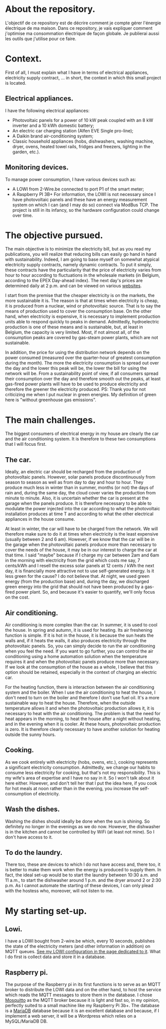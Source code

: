 # About the repository.
L'objectif de ce repository est de décrire comment je compte gérer l'énergie électrique de ma maison.
Dans ce repository, je vais expliquer comment j'optimise ma consommation électrique de façon globale.  Je publierai aussi les outils que j'utilise pour ce faire.
 
# Context.
First of all, I must explain what I have in terms of electrical appliances, electricity supply contract, ... in short, the context in which this small project is located.
## Electrical appliances.
I have the following electrical appliances:
- Photovoltaic panels for a power of 10 kW peak coupled with an 8 kW inverter and a 10 kWh domestic battery;
- An electric car charging station (Alfen EVE Single pro-line);
- A Daikin brand air-conditioning system;
- Classic household appliances (hobs, dishwashers, washing machine, dryer, ovens, heated towel rails, fridges and freezers, lighting in the garden, etc.).
## Monitoring devices.
To manage power consumption, I have various devices such as:
- A LOWI from 2-Wire.be connected to port P1 of the smart meter;
- A Raspberry PI 3B+
For information, the LOWI is not necessary since I have photovoltaic panels and these have an energy measurement system on which I can (and I may do so) connect via ModBus TCP. The project is still in its infancy, so the hardware configuration could change over time.
 
# The objective pursued.
The main objective is to minimize the electricity bill, but as you read my publications, you will realize that reducing bills can easily go hand in hand with sustainability.
Indeed, I am going to base myself on somewhat atypical electricity supply contracts, namely dynamic contracts. To put it simply, these contracts have the particularity that the price of electricity varies from hour to hour according to fluctuations in the wholesale markets (in Belgium, according to the EPEX Day-ahead index). The next day's prices are determined daily at 2 p.m. and can be viewed on various [websites](https://transparency.entsoe.eu/transmission-domain/r2/dayAheadPrices/show?name=&defaultValue=false&viewType=TABLE&areaType=BZN&atch=false&dateTime.dateTime=02.11.2022%2000:00%7CCET%7CDAY&biddingZone.values=CTY%7C10YBE----------2!BZN%7C10YBE----------2&resolution.values=PT60M&dateTime.timezone=CET_CEST&dateTime.timezone_input=CET%20%28UTC%201%29%20/%20CEST%20%28UTC%202%29).
 
I start from the premise that the cheaper electricity is on the markets, the more sustainable it is. The reason is that at times when electricity is cheap, it is produced from a nuclear, wind or photovoltaic source. That is to say the means of production used to cover the consumption base. On the other hand, when electricity is expensive, it is necessary to implement production units able to respond quickly to peaks in demand. Admittedly, hydroelectric production is one of these means and is sustainable, but, at least in Belgium, the capacity is very limited. Most, if not almost all, of the consumption peaks are covered by gas-steam power plants, which are not sustainable.
 
In addition, the price for using the distribution network depends on the power consumed (measured over the quarter-hour of greatest consumption during the month). The more the electricity consumption is spread out over the day and the lower this peak will be, the lower the bill for using the network will be. From a sustainability point of view, if all consumers spread their consumption over the day and therefore smooth out the peaks, at least gas-fired power plants will have to be used to produce electricity and therefore the greener the electricity produced. PS: Thank you for not criticizing me when I put nuclear in green energies. My definition of green here is "without greenhouse gas emissions".
 
# The main challenges.
The biggest consumers of electrical energy in my house are clearly the car and the air conditioning system. It is therefore to these two consumptions that I will focus first.
## The car.
Ideally, an electric car should be recharged from the production of photovoltaic panels. However, solar panels produce discontinuously from season to season as well as from day to day and hour to hour. They produce much less in winter than in summer, months (or not) the days of rain and, during the same day, the cloud cover varies the production from minute to minute. Also, it is uncertain whether the car is present at the garage when the panels produce.
It is therefore necessary to be able to modulate the power injected into the car according to what the photovoltaic installation produces at time T and according to what the other electrical appliances in the house consume.
 
At least in winter, the car will have to be charged from the network. We will therefore make sure to do it at times when electricity is the least expensive (usually between 2 and 6 am). However, if we know that the car will be in the garage when the photovoltaic panels produce more than necessary to cover the needs of the house, it may be in our interest to charge the car at that time.
I said "maybe" because if I charge my car between 2am and 6am in the morning with electricity from the grid which costs me say, 7 cents/kWh and I resell the excess solar panels at 12 cents / kWh the next day, it is financially more attractive not to use self-generated energy. Is it less green for the cause? I do not believe that. At night, we used green energy (from the production base) and, during the day, we discharged green energy into the grid that should not have been produced by a gas-fired power plant. So, and because it's easier to quantify, we'll only focus on the cost.
## Air conditioning.
Air conditioning is more complex than the car. In summer, it is used to cool the house. In spring and autumn, it is used for heating. Its air freshening function is simple. If it is hot in the house, it is because the sun heats the walls and, if it heats the walls, it also produces electricity through the photovoltaic panels. So, you can simply decide to run the air conditioning when you feel the need. If you want to go further, you can control the air conditioning using a home automation solution when the temperature requires it and when the photovoltaic panels produce more than necessary. If we look at the consumption of the house as a whole, I believe that this option should be retained, especially in the context of charging an electric car.
 
For the heating function, there is interaction between the air conditioning system and the boiler. When I use the air conditioning to heat the house, I don't need to turn on the boiler and therefore I don't use fuel oil. It's a more sustainable way to heat the house. Therefore, when the outside temperature allows it and when the photovoltaic production allows it, it is necessary to heat with the air conditioning. The problem is that the need for heat appears in the morning, to heat the house after a night without heating, and in the evening when it is cooler. At these hours, photovoltaic production is zero. It is therefore clearly necessary to have another solution for heating outside the sunny hours.
## Cooking.
As we cook entirely with electricity (hobs, ovens, etc.), cooking represents a significant electricity consumption. Admittedly, we change our habits to consume less electricity for cooking, but that's not my responsibility. This is my wife's area of expertise and I have no say in it. So I won't talk about it here either. However, and don't tell her that I put the idea here, if you cook for hot meals at noon rather than in the evening, you increase the self-consumption of electricity.
## Wash the dishes.
Washing the dishes should ideally be done when the sun is shining. So definitely no longer in the evenings as we do now. However, the dishwasher is in the kitchen and cannot be controlled by WiFi (at least not mine). So I don't have access to it.
## To do the laundry.
There too, these are devices to which I do not have access and, there too, it is better to make them work when the energy is produced to supply them. In fact, the ideal set-up would be to start the laundry between 10:30 a.m. and 11 a.m., to start the dishwasher around 1 p.m. and the dryer around 2 or 2:30 p.m. As I cannot automate the starting of these devices, I can only plead with the hostess who, moreover, will not listen to me.
 
# My starting set-up.
## Lowi.
I have a LOWI bought from 2-wire.be which, every 10 seconds, publishes the state of the electricity meters (and other information in addition) on MQTT queues. [See my LOWI configuration in the page dedicated to it](./LOWI/README.md).
What I do first is collect data and store it in a database.
## Raspberry pi.
The purpose of the Raspberry pi in its first functions is to serve as an MQTT broker to distribute the LOWI data and on the other hand, to host the service which reads the MQTT messages to store them in the database.
I chose [Mosquitto](https://mosquitto.org/) as the MQTT broker because it is light and fast so, in my opinion, perfectly suited to a small machine like my Raspberry Pi 3b+.
The database is a [MariaDB](https://mariadb.org/) database because it is an excellent database and because, if I implement a web server, it will be a Wordpress which relies on a MySQL/MariaDB DB.
